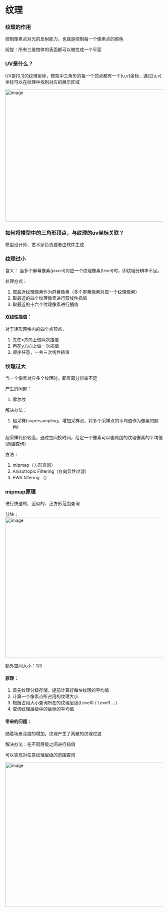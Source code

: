 # 纹理

### 纹理的作用

控制像素点对光的反射能力，也就是控制每一个像素点的颜色

前提：所有三维物体的表面都可以被拉成一个平面

### UV是什么？

UV是[0,1]的纹理坐标，模型中三角形的每一个顶点都有一个[u,v]坐标，通过[u,v]坐标可以在纹理中找到对应的展示区域

<img width="600" height="423" alt="image" src="https://github.com/user-attachments/assets/37b889ae-a132-4ea4-b3bc-3cbf4ade1d7b" />

### 如何将模型中的三角形顶点，与纹理的uv坐标关联？

模型设计师、艺术家负责或者由软件生成


### 纹理过小

含义：
当多个屏幕像素(pixcel)对应一个纹理像素(texel)时，即纹理分辨率不足。

处理方式：

1. 取最近纹理像素作为屏幕像素（多个屏幕像素对应一个纹理像素）
2. 取最近的四个纹理像素进行双线性插值
3. 取最近的十六个纹理像素进行插值

#### 双线性插值：

对于矩形网格内的四个点顶点，
1. 先在x方向上做两次插值
2. 再在y方向上做一次插值
3. 顺序任意，一共三次线性插值

### 纹理过大

当一个像素对应多个纹理时，即屏幕分辨率不足

产生的问题：
1. 摩尔纹

解决办法：
1. 超采样(supersampling，增加采样点，将多个采样点的平均值作为像素的颜色)

超采样代价较高，通过空间换时间，给定一个像素可以查周围的纹理像素的平均值(范围查询)


方法：
1. mipmap（方形查询）
2. Anisotropic Filtering（各向异性过滤）
3. EWA filtering （）

### mipmap原理

进行快速的、近似的、正方形范围查询

分块：
<img width="662" height="451" alt="image" src="https://github.com/user-attachments/assets/bb6e13af-e65f-4a5b-8c76-909380ee1dd4" />

额外空间大小：1/3

#### 原理：
1. 首先纹理分级存储，提前计算好每块纹理的平均值
2. 计算一个像素点所占用的纹理大小
3. 根据占用大小查询所在的纹理层级(Level0 / Level1....)
4. 查询纹理层级中的坐标的平均值

#### 带来的问题：

随着场景深度的增加，纹理产生了离散的纹理过渡

解决办法：在不同层级之间进行插值

可以实现对任意纹理层级的范围查询

<img width="621" height="463" alt="image" src="https://github.com/user-attachments/assets/ec9dc9de-fcb1-4262-9877-da7329a020fe" />


